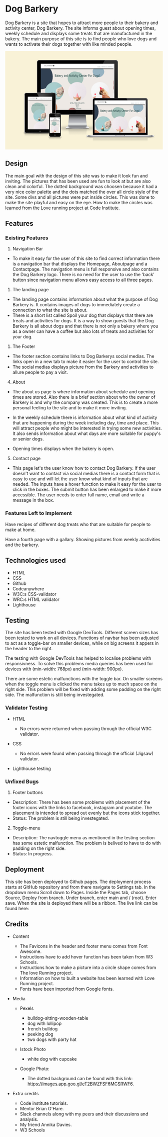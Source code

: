 # Dog Barkery

Dog Barkery is a site that hopes to attract more people to their bakery and activity center, Dog Barkery. The site informs guest about opening times, weekly schedule and displays some treats that are manufactured in the bakery. The main purpose of this site is to find people who love dogs and wants to activate their dogs together with like minded people.

![Responsive](docs./responsive.png)

## Design

The main goal with the design of this site was to make it look fun and inviting. The pictures that has been used are fun to look at but are also clean and colorful. The dotted background was choosen because it had a very nice color palette and the dots matched the over all circle style of the site. Some divs and all pictures were put inside circles. This was done to make the site playful and easy on the eye. How to make the circles was learned from the Love running project at Code Institute.

## Features


### Existing Features

1. Navigation Bar

- To make it easy for the user of this site to find correct information there is a navigation bar that displays the Homepage, Aboutpage and a Contactpage. The navigation menu is full responsive and also contains the Dog Barkery logo. There is no need for the user to use the 'back' button since navigation menu allows easy access to all three pages.

1. The landing page

- The landing page contains information about what the purpose of Dog Barkery is. It contains images of dogs to immediately create a connection to what the site is about.
- There is a short list called Spoil your dog that displays that there are treats and activities for dogs. It is a way to show guests that the Dog Barkery is all about dogs and that there is not only a bakery where you as a owner can have a coffee but also lots of treats and activities for your dog.

1. The Footer

- The footer section contains links to Dog Barkerys social medias. The links open in a new tab to make it easier for the user to control the site.
- The social medias displays picture from the Barkery and activities to allure people to pay a visit.

4. About

- The about us page is where information about schedule and opening times are stored. Also there is a brief section about who the owner of Barkery is and why the company was created. This is to create a more personal feeling to the site and to make it more inviting.

- In the weekly schedule there is information about what kind of activity that are happening during the week including day, time and place. This will attract people who might be interested in trying some new activities. It also sends information about what days are more suitable for puppy's or senior dogs.

- Opening times displays when the bakery is open.

5. Contact page

- This page let's the user know how to contact Dog Barkery. If the user doesn't want to contact via social medias there is a contact form that is easy to use and will let the user know what kind of inputs that are needed. The inputs have a hover function to make it easy for the user to click in the boxes. The submit button has been enlarged to make it more accessible. The user needs to enter full name, email and write a message in the box.

### Features Left to Implement

Have recipes of different dog treats who that are suitable for people to make at home.

Have a fourth page with a gallary. Showing pictures from weekly acctivities and the barkery.


## Technologies used

- HTML
- CSS
- Github
- Codeanywhere
- W3C:s CSS-validator
- WRC:s HTML validator
- Lighthouse
  

## Testing

The site has been tested with Google DevTools. Different screen sizes has been tested to work on all devices. Functions of navbar has been adjusted to act as a toggle-bar on smaller devices, while on big screens it appers in the header to the right.

The testing with Google DevTools has helped to localise problems with responsivness. To solve this problems media queries has been used for devices with (min-width: 768px) and (min-width: 900px).

There are some estetic malfunctions with the toggle bar. On smaller screens when the toggle menu is clicked the menu takes up to much space on the right side. This problem will be fixed with adding some padding on the right side. The malfunction is still being investegated.

### Validator Testing

- HTML
  - No errors were returned when passing through the official W3C validator.
  
- CSS
  - No errors were found when passing through the official (Jigsaw) validator.

- Lighthouse testing
  
<!---Add picture from lighthouse--->

### Unfixed Bugs

1. Footer buttons
  
  * Description: There has been some problems with placement of the footer icons with the links to facebook, instagram and youtube. The placement is intended to spread out evenly but the icons stick together.
* Status: The problem is still being investegated.

2. Toggle-menu
  * Description: The navtoggle menu as mentioned in the testing section has some estetic malfunction. The problem is belived to have to do with padding on the right side.
  * Status: In progress.


## Deployment

This site has been deployed to Github pages. The deployment process starts at GitHub repository and from there navigate to Settings tab. In the dropdown menu Scroll down to Pages. Inside the Pages tab, choose Source, Deploy from branch. Under branch, enter main and / (root). Enter save. When the site is deployed there will be a ribbon.
The live link can be found here: 

<!---Enter code to live website----->

## Credits 

* Content
  * The Favicons in the header and footer menu comes from Font Awesome.
  * Instructions have to add hover function has been taken from W3 Schools.
  * Instructions how to make a picture into a circle shape comes from The love Running project.
  * Information on how to built a website has been learned with Love Running project.
  * Fonts have been imported from Google fonts.

* Media
  *  Pexels
     *  bulldog-sitting-wooden-table
     *  dog with lollipop
     *  french bulldog
     *  peeking dog
     *  two dogs with party hat


  * Istock Photo
    * white dog with cupcake
  
  
  * Google Photo:  
    *   The dotted background can be found with this link: <https://images.app.goo.gl/eT2BWZFSF6MCSRWF6>.
  
* Extra credits
  * Code institute tutorials.
  * Mentor Brian O'Hare.
  * Slack channels along with my peers and their discussions and analysis.
  * My friend Annika Davies.
  * W3 Schools
  

